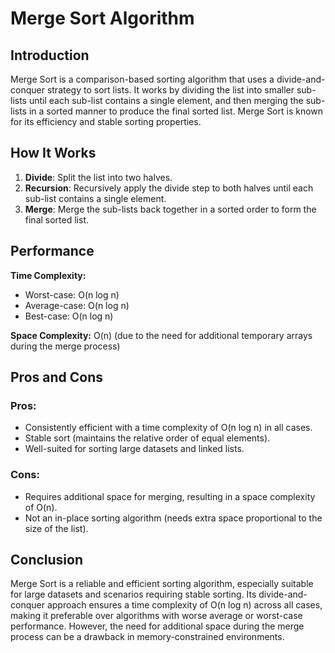 # Merge Sort Algorithm

## Introduction

Merge Sort is a comparison-based sorting algorithm that uses a divide-and-conquer strategy to sort lists. It works by dividing the list into smaller sub-lists until each sub-list contains a single element, and then merging the sub-lists in a sorted manner to produce the final sorted list. Merge Sort is known for its efficiency and stable sorting properties.

## How It Works

1. **Divide**: Split the list into two halves.
2. **Recursion**: Recursively apply the divide step to both halves until each sub-list contains a single element.
3. **Merge**: Merge the sub-lists back together in a sorted order to form the final sorted list.

## Performance

**Time Complexity:**
- Worst-case: O(n log n)
- Average-case: O(n log n)
- Best-case: O(n log n)

**Space Complexity:** O(n) (due to the need for additional temporary arrays during the merge process)

## Pros and Cons

### Pros:
- Consistently efficient with a time complexity of O(n log n) in all cases.
- Stable sort (maintains the relative order of equal elements).
- Well-suited for sorting large datasets and linked lists.

### Cons:
- Requires additional space for merging, resulting in a space complexity of O(n).
- Not an in-place sorting algorithm (needs extra space proportional to the size of the list).

## Conclusion

Merge Sort is a reliable and efficient sorting algorithm, especially suitable for large datasets and scenarios requiring stable sorting. Its divide-and-conquer approach ensures a time complexity of O(n log n) across all cases, making it preferable over algorithms with worse average or worst-case performance. However, the need for additional space during the merge process can be a drawback in memory-constrained environments.
